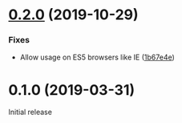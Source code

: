 # [0.2.0](https://github.com/prantlf/nettime/compare/v0.0.1...v0.0.2) (2019-10-29)


### Fixes

* Allow usage on ES5 browsers like IE ([1b67e4e](https://github.com/prantlf/nettime/commit/1b67e4ec8be4d3827cd3bb7d088f51732ee684c0))


# 0.1.0 (2019-03-31)

Initial release

